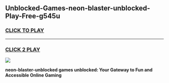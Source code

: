 
## Unblocked-Games-neon-blaster-unblocked-Play-Free-g545u
<h3>
<a href="https://premium76.site?title=neon-blaster-unblocked&ref=19M">CLICK TO PLAY</a></h3>
<hr>

<h3>
<a href="https://premium76.site?title=neon-blaster-unblocked&ref=19M">CLICK 2 PLAY</a>
  
</h3>

<a href="https://premium76.site?title=neon-blaster-unblocked&ref=19M"><img src="https://clearcache.store/games.png"></a>


**neon-blaster-unblocked games unblocked: Your Gateway to Fun and Accessible Online Gaming**
